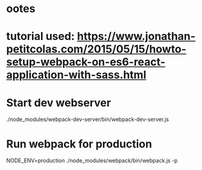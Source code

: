 # ootes
# tutorial used: https://www.jonathan-petitcolas.com/2015/05/15/howto-setup-webpack-on-es6-react-application-with-sass.html

# Start dev webserver
./node_modules/webpack-dev-server/bin/webpack-dev-server.js

# Run webpack for production
NODE_ENV=production ./node_modules/webpack/bin/webpack.js -p
